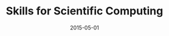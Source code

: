 ---
title: "Skills for Scientific Computing"
collection: talks
permalink: /talks/2015-05-01-Skills-for-Scientific-Computing
date: 2015-05-01
venue: 'Software Carpentry Workshop, BIO5 Institute &amp; iPlant Collaborative, Arizona State University'
paperurl: 'https://rachelss.github.io/2015-04-18-ASU/'
citation: '<b>Devenyi, Gabriel A</b>, Schwartz, Rachael, &quot;<i>Skills for Scientific Computing</i>.&quot; Software Carpentry Workshop, BIO5 Institute &amp;amp; iPlant Collaborative, Arizona State University, 2015.'
---